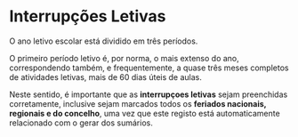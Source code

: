 ﻿# Interrupções Letivas


O ano letivo escolar está dividido em três períodos.

O primeiro período letivo é, por norma, o mais extenso do ano, correspondendo também, e frequentemente, a quase três meses completos de atividades letivas, mais de 60 dias úteis de aulas.

Neste sentido, é importante que as **interrupçoes letivas** sejam preenchidas corretamente, inclusive sejam marcados todos os **feriados nacionais, regionais e do concelho**, uma vez que este registo está automaticamente relacionado com o gerar dos sumários.